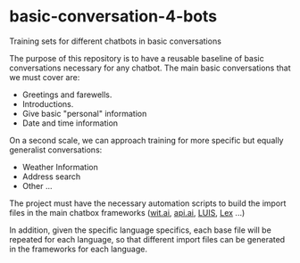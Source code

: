 # basic-conversation-4-bots
Training sets for different chatbots in basic conversations

The purpose of this repository is to have a reusable baseline of basic conversations necessary for any chatbot.
The main basic conversations that we must cover are:

- Greetings and farewells.
- Introductions.
- Give basic "personal" information
- Date and time information


On a second scale, we can approach training for more specific but equally generalist conversations:

- Weather Information
- Address search
- Other ...

The project must have the necessary automation scripts to build the import files in the main chatbox frameworks ([wit.ai](https://wit.ai/), [api.ai](https://api.ai/), [LUIS](https://www.luis.ai/), [Lex](https://aws.amazon.com/lex/) ...)

In addition, given the specific language specifics, each base file will be repeated for each language, so that different import files can be generated in the frameworks for each language.
